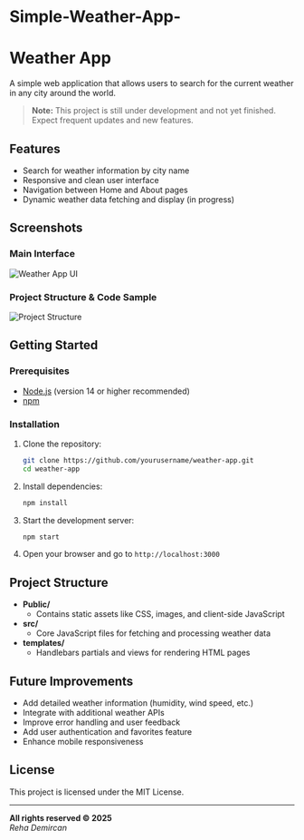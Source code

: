 # Simple-Weather-App-
# Weather App

A simple web application that allows users to search for the current weather in any city around the world.

> **Note:** This project is still under development and not yet finished. Expect frequent updates and new features.

## Features

- Search for weather information by city name
- Responsive and clean user interface
- Navigation between Home and About pages
- Dynamic weather data fetching and display (in progress)

## Screenshots

### Main Interface
![Weather App UI](image1)

### Project Structure & Code Sample
![Project Structure](image2)

## Getting Started

### Prerequisites

- [Node.js](https://nodejs.org/) (version 14 or higher recommended)
- [npm](https://www.npmjs.com/)

### Installation

1. Clone the repository:
   ```bash
   git clone https://github.com/yourusername/weather-app.git
   cd weather-app
   ```
2. Install dependencies:
   ```bash
   npm install
   ```
3. Start the development server:
   ```bash
   npm start
   ```
4. Open your browser and go to `http://localhost:3000`

## Project Structure

- **Public/**
  - Contains static assets like CSS, images, and client-side JavaScript
- **src/**
  - Core JavaScript files for fetching and processing weather data
- **templates/**
  - Handlebars partials and views for rendering HTML pages

## Future Improvements

- Add detailed weather information (humidity, wind speed, etc.)
- Integrate with additional weather APIs
- Improve error handling and user feedback
- Add user authentication and favorites feature
- Enhance mobile responsiveness

## License

This project is licensed under the MIT License.

---

**All rights reserved © 2025**  
_Reha Demircan_
